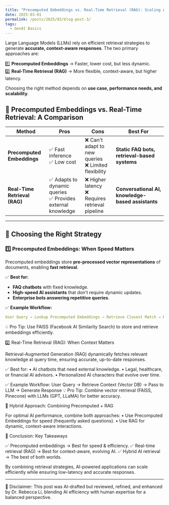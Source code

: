 ```yaml
---
title: "Precomputed Embeddings vs. Real-Time Retrieval (RAG): Scaling AI Retrieval Strategies "
date: 2025-03-01
permalink: /posts/2025/03/blog-post-3/
tags:
  - GenAI Basics
---
```




Large Language Models (LLMs) rely on efficient retrieval strategies to generate **accurate, context-aware responses**. The two primary approaches are:  

1️⃣ **Precomputed Embeddings** → Faster, lower cost, but less dynamic.  
2️⃣ **Real-Time Retrieval (RAG)** → More flexible, context-aware, but higher latency.  

Choosing the right method depends on **use case, performance needs, and scalability**.  


## **🔹 Precomputed Embeddings vs. Real-Time Retrieval: A Comparison**  

| **Method** | **Pros** | **Cons** | **Best For** |
|-----------|---------|---------|-------------|
| **Precomputed Embeddings** | ✅ Fast inference <br> ✅ Low cost | ❌ Can't adapt to new queries <br> ❌ Limited flexibility | **Static FAQ bots, retrieval-based systems** |
| **Real-Time Retrieval (RAG)** | ✅ Adapts to dynamic queries <br> ✅ Provides external knowledge | ❌ Higher latency <br> ❌ Requires retrieval pipeline | **Conversational AI, knowledge-based assistants** |

---

## **🔹 Choosing the Right Strategy**  

### **1️⃣ Precomputed Embeddings: When Speed Matters**  
Precomputed embeddings store **pre-processed vector representations** of documents, enabling **fast retrieval**.  

✅ **Best for:**  
- **FAQ chatbots** with fixed knowledge.  
- **High-speed AI assistants** that don't require dynamic updates.  
- **Enterprise bots answering repetitive queries**.  

✅ **Example Workflow:**  
```yaml
User Query → Lookup Precomputed Embeddings → Retrieve Closest Match → Response
```
💡 Pro Tip: Use FAISS (Facebook AI Similarity Search) to store and retrieve embeddings efficiently.


2️⃣ Real-Time Retrieval (RAG): When Context Matters

Retrieval-Augmented Generation (RAG) dynamically fetches relevant knowledge at query time, ensuring accurate, up-to-date responses.

✅ Best for:
	•	AI chatbots that need external knowledge.
	•	Legal, healthcare, or financial AI advisors.
	•	Personalized AI characters that evolve over time.

✅ Example Workflow:
User Query → Retrieve Context (Vector DB) → Pass to LLM → Generate Response
💡 Pro Tip: Combine vector retrieval (FAISS, Pinecone) with LLMs (GPT, LLaMA) for better accuracy.

🔹 Hybrid Approach: Combining Precomputed + RAG

For optimal AI performance, combine both approaches:
	•	Use Precomputed Embeddings for speed (frequently asked questions).
	•	Use RAG for dynamic, context-aware interactions.

🚀 Conclusion: Key Takeaways

✅ Precomputed embeddings → Best for speed & efficiency.
✅ Real-time retrieval (RAG) → Best for context-aware, evolving AI.
✅ Hybrid AI retrieval → The best of both worlds.

By combining retrieval strategies, AI-powered applications can scale efficiently while ensuring low-latency and accurate responses.


---
🤖 Disclaimer: This post was AI-drafted but reviewed, refined, and enhanced by Dr. Rebecca Li, blending AI efficiency with human expertise for a balanced perspective.
